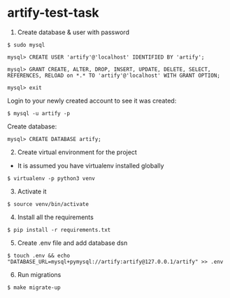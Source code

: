 # artify-test-task

1. Create database & user with password

`$ sudo mysql`

`mysql> CREATE USER 'artify'@'localhost' IDENTIFIED BY 'artify';`

`mysql> GRANT CREATE, ALTER, DROP, INSERT, UPDATE, DELETE, SELECT, REFERENCES, RELOAD on *.* TO 'artify'@'localhost' WITH GRANT OPTION;`

`mysql> exit`

Login to your newly created account to see it was created:

`$ mysql -u artify -p`

Create database:

`mysql> CREATE DATABASE artify;`

2. Create virtual environment for the project
* It is assumed you have virtualenv installed globally

`$ virtualenv -p python3 venv`

3. Activate it

`$ source venv/bin/activate`

4. Install all the requirements

`$ pip install -r requirements.txt`

5. Create .env file and add database dsn 

`$ touch .env && echo "DATABASE_URL=mysql+pymysql://artify:artify@127.0.0.1/artify" >> .env`

6. Run migrations 

`$ make migrate-up`